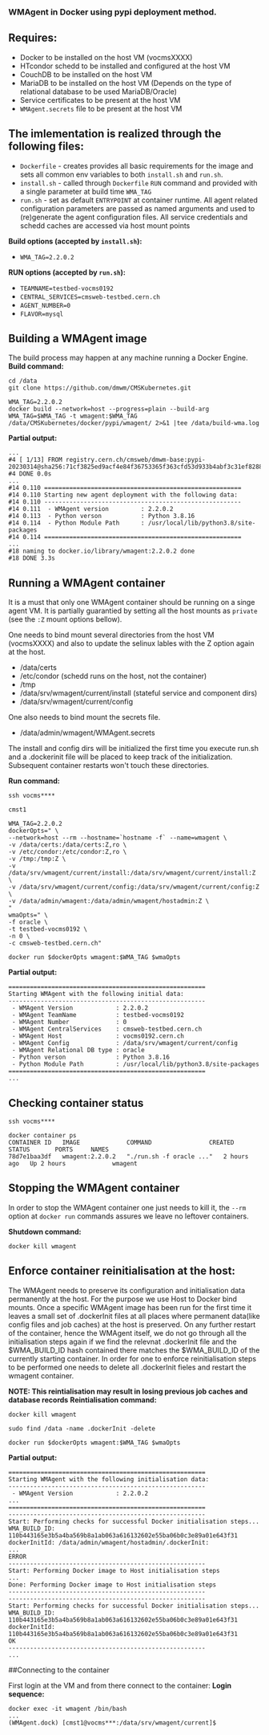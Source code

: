 ### WMAgent in Docker using pypi deployment method.

## Requires:
 * Docker to be installed on the host VM (vocmsXXXX)
 * HTcondor schedd to be installed and configured at the host VM
 * CouchDB to be installed on the host VM
 * MariaDB to be installed on the host VM (Depends on the type of relational database to be used MariaDB/Oracle)
 * Service certificates to be present at the host VM
 * `WMAgent.secrets` file to be present at the host VM

## The imlementation is realized through the following files:
 * `Dockerfile` - creates provides all basic requirements for the image and sets all common env variables to both `install.sh` and `run.sh`.
 * `install.sh` - called through `Dockerfile` `RUN` command and provided with a single parameter at build time `WMA_TAG`
 * `run.sh` - set as default `ENTRYPOINT` at container runtime. All agent related configuration parameters are passed as named arguments and used to (re)generate the agent configuration files. All service credentials and schedd caches are accessed via host mount points

**Build options (accepted by `install.sh`):**
* `WMA_TAG=2.2.0.2`

**RUN options (accepted by `run.sh`):**
* `TEAMNAME=testbed-vocms0192`
* `CENTRAL_SERVICES=cmsweb-testbed.cern.ch`
* `AGENT_NUMBER=0`
* `FLAVOR=mysql`


## Building a WMAgent image

The build process may happen at any machine running a Docker Engine.
**Build command:**
```
cd /data
git clone https://github.com/dmwm/CMSKubernetes.git

WMA_TAG=2.2.0.2
docker build --network=host --progress=plain --build-arg WMA_TAG=$WMA_TAG -t wmagent:$WMA_TAG /data/CMSKubernetes/docker/pypi/wmagent/ 2>&1 |tee /data/build-wma.log
```
**Partial output:**
```
...
#4 [ 1/13] FROM registry.cern.ch/cmsweb/dmwm-base:pypi-20230314@sha256:71cf3825ed9acf4e84f36753365f363cfd53d933b4abf3c31ef828828e7bdf83
#4 DONE 0.0s
...
#14 0.110 =======================================================
#14 0.110 Starting new agent deployment with the following data:
#14 0.110 -------------------------------------------------------
#14 0.111  - WMAgent version         : 2.2.0.2
#14 0.113  - Python verson           : Python 3.8.16
#14 0.114  - Python Module Path      : /usr/local/lib/python3.8/site-packages
#14 0.114 =======================================================
...
#18 naming to docker.io/library/wmagent:2.2.0.2 done
#18 DONE 3.3s
```

## Running a WMAgent container
It is a must that only one WMAgent container should be running on a singe agent VM. It is partially guarantied by setting all the host mounts as `private` (see the `:Z` mount options bellow).

One needs to bind mount several directories from the host VM (vocmsXXXX) and also to update the selinux lables with the Z option again at the host.
* /data/certs
* /etc/condor (schedd runs on the host, not the container)
* /tmp
* /data/srv/wmagent/current/install (stateful service and component dirs)
* /data/srv/wmagent/current/config

One also needs to bind mount the secrets file.
* /data/admin/wmagent/WMAgent.secrets

The install and config dirs will be initialized the first time you execute run.sh and a .dockerinit file will be placed to keep track of the initialization. Subsequent container restarts won't touch these directories.

**Run command:**
```
ssh vocms****

cmst1

WMA_TAG=2.2.0.2
dockerOpts=" \
--network=host --rm --hostname=`hostname -f` --name=wmagent \
-v /data/certs:/data/certs:Z,ro \
-v /etc/condor:/etc/condor:Z,ro \
-v /tmp:/tmp:Z \
-v /data/srv/wmagent/current/install:/data/srv/wmagent/current/install:Z \
-v /data/srv/wmagent/current/config:/data/srv/wmagent/current/config:Z \
-v /data/admin/wmagent:/data/admin/wmagent/hostadmin:Z \
"
wmaOpts=" \
-f oracle \
-t testbed-vocms0192 \
-n 0 \
-c cmsweb-testbed.cern.ch"

docker run $dockerOpts wmagent:$WMA_TAG $wmaOpts
```

**Partial output:**
```
=======================================================
Starting WMAgent with the following initial data:
-------------------------------------------------------
 - WMAgent Version            : 2.2.0.2
 - WMAgent TeamName           : testbed-vocms0192
 - WMAgent Number             : 0
 - WMAgent CentralServices    : cmsweb-testbed.cern.ch
 - WMAgent Host               : vocms0192.cern.ch
 - WMAgent Config             : /data/srv/wmagent/current/config
 - WMAgent Relational DB type : oracle
 - Python verson              : Python 3.8.16
 - Python Module Path         : /usr/local/lib/python3.8/site-packages
=======================================================
...
```
## Checking container status
```
ssh vocms****

docker container ps
CONTAINER ID   IMAGE             COMMAND                CREATED       STATUS       PORTS     NAMES
78d7e1baa3df   wmagent:2.2.0.2   "./run.sh -f oracle ..."   2 hours ago   Up 2 hours             wmagent

```

## Stopping the WMAgent container
In order to stop the WMAgent container one just needs to kill it, the `--rm` option at `docker run` commands assures we leave no leftover containers.

**Shutdown command:**
```
docker kill wmagent
```

## Enforce container reinitialisation at the host:
The WMAgent needs to preserve its configuration and initialisation data permanently at the host. For the purpose we use Host to Docker bind mounts.
Once a specific WMAgent image has been run for the first time it leaves a small set of .dockerInit files at all places where permanent data(like config files and job caches) at the host is preserved.
On any further restart of the container, hence the WMAgent itself, we do not go through all the initialisation steps again if we find the
relevnat .dockerInit file and the $WMA_BUILD_ID hash contained there matches the $WMA_BUILD_ID of the currently starting container.
In order for one to enforce reinitialisation steps to be performed one needs to delete all .dockerInit fieles and restart the wmagent container.

**NOTE: This reintialisation may result in losing previous job caches and database records**
**Reintialisation command:**
```
docker kill wmagent

sudo find /data -name .dockerInit -delete

docker run $dockerOpts wmagent:$WMA_TAG $wmaOpts
```

**Partial output:**
```
=======================================================
Starting WMAgent with the following initialisation data:
-------------------------------------------------------
 - WMAgent Version            : 2.2.0.2
...
=======================================================
-------------------------------------------------------
Start: Performing checks for successful Docker initialisation steps...
WMA_BUILD_ID: 110b443165e3b5a4ba569b8a1ab063a616132602e55ba06b0c3e89a01e643f31
dockerInitId: /data/admin/wmagent/hostadmin/.dockerInit:
...
ERROR
-------------------------------------------------------
Start: Performing Docker image to Host initialisation steps
...
Done: Performing Docker image to Host initialisation steps
-------------------------------------------------------
-------------------------------------------------------
Start: Performing checks for successful Docker initialisation steps...
WMA_BUILD_ID: 110b443165e3b5a4ba569b8a1ab063a616132602e55ba06b0c3e89a01e643f31
dockerInitId: 110b443165e3b5a4ba569b8a1ab063a616132602e55ba06b0c3e89a01e643f31
OK
-------------------------------------------------------
...
```

##Connecting to the container

First login at the VM and from there connect to the container:
**Login sequence:**
```
docker exec -it wmagent /bin/bash
...
(WMAgent.dock) [cmst1@vocms***:/data/srv/wmagent/current]$
```
